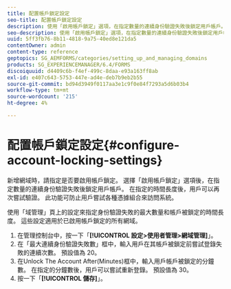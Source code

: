 ```yaml
---
title: 配置帳戶鎖定設定
seo-title: 配置帳戶鎖定設定
description: 使用「啟用帳戶鎖定」選項，在指定數量的連續身份驗證失敗後鎖定用戶帳戶。
seo-description: 使用「啟用帳戶鎖定」選項，在指定數量的連續身份驗證失敗後鎖定用戶帳戶。
uuid: 5ff3fb76-8b11-4818-9a75-40ed8e121da5
contentOwner: admin
content-type: reference
geptopics: SG_AEMFORMS/categories/setting_up_and_managing_domains
products: SG_EXPERIENCEMANAGER/6.4/FORMS
discoiquuid: d4409c6b-f4ef-499c-8daa-e93a163ff8ab
exl-id: e407c643-5753-447e-ad4e-deb7b9eb2b55
source-git-commit: bd94d3949f0117aa3e1c9f0e84f7293a5d6b03b4
workflow-type: tm+mt
source-wordcount: '215'
ht-degree: 4%

---
```


# 配置帳戶鎖定設定{#configure-account-locking-settings}

新增網域時，請指定是否要啟用帳戶鎖定。 選擇「啟用帳戶鎖定」選項後，在指定數量的連續身份驗證失敗後鎖定用戶帳戶。 在指定的時間長度後，用戶可以再次嘗試驗證。 此功能可防止用戶嘗試各種憑據組合來訪問系統。

使用「域管理」頁上的設定來指定身份驗證失敗的最大數量和帳戶被鎖定的時間長度。 這些設定適用於已啟用帳戶鎖定的所有網域。

1. 在管理控制台中，按一下「**[!UICONTROL 設定>使用者管理>網域管理]**」。
1. 在「最大連續身份驗證失敗數」框中，輸入用戶在其帳戶被鎖定前嘗試登錄失敗的連續次數。 預設值為 20。
1. 在Unlock The Account After(Minutes)框中，輸入用戶帳戶被鎖定的分鐘數。 在指定的分鐘數後，用戶可以嘗試重新登錄。 預設值為 30。
1. 按一下「**[!UICONTROL 儲存]**」。
